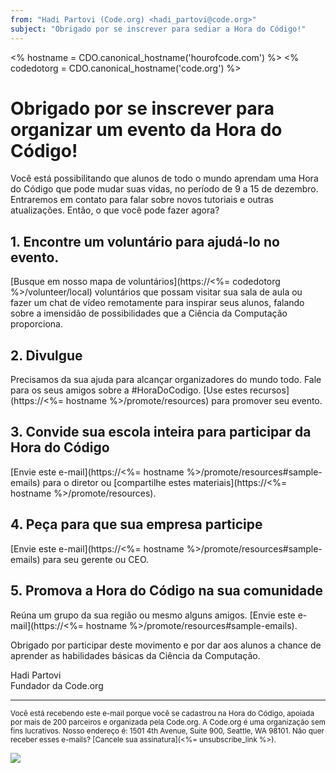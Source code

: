 ```yaml
---
from: "Hadi Partovi (Code.org) <hadi_partovi@code.org>"
subject: "Obrigado por se inscrever para sediar a Hora do Código!"
---
```

  <% hostname = CDO.canonical_hostname('hourofcode.com') %>
  <% codedotorg = CDO.canonical_hostname('code.org') %>

# Obrigado por se inscrever para organizar um evento da Hora do Código!
Você está possibilitando que alunos de todo o mundo aprendam uma Hora do Código que pode mudar suas vidas, no período de 9 a 15 de dezembro. Entraremos em contato para falar sobre novos tutoriais e outras atualizações. Então, o que você pode fazer agora?

## 1. Encontre um voluntário para ajudá-lo no evento.
[Busque em nosso mapa de voluntários](https://<%= codedotorg %>/volunteer/local) voluntários que possam visitar sua sala de aula ou fazer um chat de vídeo remotamente para inspirar seus alunos, falando sobre a imensidão de possibilidades que a Ciência da Computação proporciona.

## 2. Divulgue
Precisamos da sua ajuda para alcançar organizadores do mundo todo. Fale para os seus amigos sobre a #HoraDoCodigo. [Use estes recursos](https://<%= hostname %>/promote/resources) para promover seu evento.

## 3. Convide sua escola inteira para participar da Hora do Código
[Envie este e-mail](https://<%= hostname %>/promote/resources#sample-emails) para o diretor ou [compartilhe estes materiais](https://<%= hostname %>/promote/resources).

## 4. Peça para que sua empresa participe
[Envie este e-mail](https://<%= hostname %>/promote/resources#sample-emails) para seu gerente ou CEO.

## 5. Promova a Hora do Código na sua comunidade
Reúna um grupo da sua região ou mesmo alguns amigos. [Envie este e-mail](https://<%= hostname %>/promote/resources#sample-emails).

Obrigado por participar deste movimento e por dar aos alunos a chance de aprender as habilidades básicas da Ciência da Computação.

Hadi Partovi<br />
Fundador da Code.org

<hr/>
<small>
Você está recebendo este e-mail porque você se cadastrou na Hora do Código, apoiada por mais de 200 parceiros e organizada pela Code.org. A Code.org é uma organização sem fins lucrativos. Nosso endereço é: 1501 4th Avenue, Suite 900, Seattle, WA 98101. Não quer receber esses e-mails? [Cancele sua assinatura](<%= unsubscribe_link %>).
</small>

![](<%= tracking_pixel %>)
